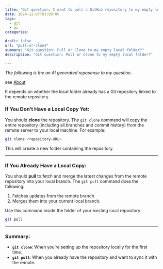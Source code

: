 ```yaml
---
title: "Git question: I want to pull a GitHub repository to my empty local folder.  Should I clone it or pull it?"
date: 2024-12-07T03:00:00
tags:
  - git
  - ai
categories: 

draft: false
url: "pull-or-clone"
summary: "Git question: Pull or Clone to my empty local folder?"
description: "Git question: Pull or Clone to my empty local folder?"

---
```

*The following is the an AI generated reposonse to my question.*

see [About](/about.md)


It depends on whether the local folder already has a Git repository linked to the remote repository.

### If You Don’t Have a Local Copy Yet:
You should **clone** the repository. The `git clone` command will copy the entire repository (including all branches and commit history) from the remote server to your local machine. For example:

```bash
git clone <repository-URL>
```

This will create a new folder containing the repository.

---

### If You Already Have a Local Copy:
You should **pull** to fetch and merge the latest changes from the remote repository into your local branch. The `git pull` command does the following:
1. Fetches updates from the remote branch.
2. Merges them into your current local branch.

Use this command inside the folder of your existing local repository:

```bash
git pull
```

---

### Summary:
- **`git clone`**: When you’re setting up the repository locally for the first time.
- **`git pull`**: When you already have the repository and want to sync it with the remote. 

